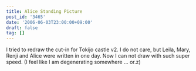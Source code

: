 ```yaml
---
title: Alice Standing Picture
post_id: '3465'
date: '2006-06-03T23:00:00+09:00'
draft: false
tag: []
---
```


I tried to redraw the cut-in for Tokijo castle v2. I do not care, but Leila, Mary, Renji and Alice were written in one day. Now I can not draw with such super speed. (I feel like I am degenerating somewhere ... or.z)